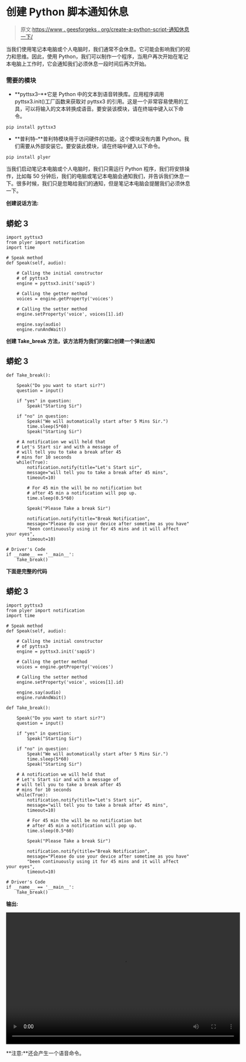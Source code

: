 # 创建 Python 脚本通知休息

> 原文:[https://www . geesforgeks . org/create-a-python-script-通知休息一下/](https://www.geeksforgeeks.org/create-a-python-script-notifying-to-take-a-break/)

当我们使用笔记本电脑或个人电脑时，我们通常不会休息。它可能会影响我们的视力和思维。因此，使用 Python，我们可以制作一个程序，当用户再次开始在笔记本电脑上工作时，它会通知我们必须休息一段时间后再次开始。

### 需要的模块

*   **pyttsx3–**它是 Python 中的文本到语音转换库。应用程序调用 pyttsx3.init()工厂函数来获取对 pyttsx3 的引用。这是一个非常容易使用的工具，可以将输入的文本转换成语音。要安装该模块，请在终端中键入以下命令。

```
pip install pyttsx3
```

*   **普利特–**普利特模块用于访问硬件的功能。这个模块没有内置 Python。我们需要从外部安装它。要安装此模块，请在终端中键入以下命令。

```
pip install plyer 
```

当我们启动笔记本电脑或个人电脑时，我们只需运行 Python 程序，我们将安排操作，比如每 50 分钟后，我们的电脑或笔记本电脑会通知我们，并告诉我们休息一下。很多时候，我们只是忽略给我们的通知，但是笔记本电脑会提醒我们必须休息一下。

**创建说话方法:**

## 蟒蛇 3

```
import pyttsx3
from plyer import notification
import time

# Speak method
def Speak(self, audio):

    # Calling the initial constructor 
    # of pyttsx3
    engine = pyttsx3.init('sapi5')

    # Calling the getter method
    voices = engine.getProperty('voices')

    # Calling the setter method
    engine.setProperty('voice', voices[1].id)

    engine.say(audio)
    engine.runAndWait()
```

**创建 Take_break 方法，该方法将为我们的窗口创建一个弹出通知**

## 蟒蛇 3

```
def Take_break():

    Speak("Do you want to start sir?")
    question = input()

    if "yes" in question:
        Speak("Starting Sir")

    if "no" in question:
        Speak("We will automatically start after 5 Mins Sir.")
        time.sleep(5*60)
        Speak("Starting Sir")

    # A notification we will held that 
    # Let's Start sir and with a message of
    # will tell you to take a break after 45
    # mins for 10 seconds
    while(True):
        notification.notify(title="Let's Start sir",
        message="will tell you to take a break after 45 mins",
        timeout=10)

        # For 45 min the will be no notification but 
        # after 45 min a notification will pop up.
        time.sleep(0.5*60)

        Speak("Please Take a break Sir")

        notification.notify(title="Break Notification",
        message="Please do use your device after sometime as you have"
        "been continuously using it for 45 mins and it will affect your eyes",
        timeout=10)

# Driver's Code        
if __name__ == '__main__':
    Take_break()
```

**下面是完整的代码**

## 蟒蛇 3

```
import pyttsx3
from plyer import notification
import time

# Speak method
def Speak(self, audio):

    # Calling the initial constructor 
    # of pyttsx3
    engine = pyttsx3.init('sapi5')

    # Calling the getter method
    voices = engine.getProperty('voices')

    # Calling the setter method
    engine.setProperty('voice', voices[1].id)

    engine.say(audio)
    engine.runAndWait()

def Take_break():

    Speak("Do you want to start sir?")
    question = input()

    if "yes" in question:
        Speak("Starting Sir")

    if "no" in question:
        Speak("We will automatically start after 5 Mins Sir.")
        time.sleep(5*60)
        Speak("Starting Sir")

    # A notification we will held that 
    # Let's Start sir and with a message of
    # will tell you to take a break after 45
    # mins for 10 seconds
    while(True):
        notification.notify(title="Let's Start sir",
        message="will tell you to take a break after 45 mins",
        timeout=10)

        # For 45 min the will be no notification but 
        # after 45 min a notification will pop up.
        time.sleep(0.5*60)

        Speak("Please Take a break Sir")

        notification.notify(title="Break Notification",
        message="Please do use your device after sometime as you have"
        "been continuously using it for 45 mins and it will affect your eyes",
        timeout=10)

# Driver's Code        
if __name__ == '__main__':
    Take_break()
```

**输出:**

<video class="wp-video-shortcode" id="video-462446-1" width="640" height="360" preload="metadata" controls=""><source type="video/webm" src="https://media.geeksforgeeks.org/wp-content/cdn-uploads/20200730204140/python-break-notification.webm?_=1">[https://media.geeksforgeeks.org/wp-content/cdn-uploads/20200730204140/python-break-notification.webm](https://media.geeksforgeeks.org/wp-content/cdn-uploads/20200730204140/python-break-notification.webm)</video>

**注意:**还会产生一个语音命令。